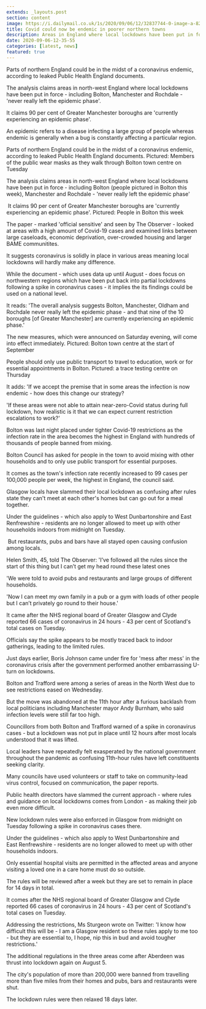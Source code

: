 ```yaml
---
extends: _layouts.post
section: content
image: https://i.dailymail.co.uk/1s/2020/09/06/12/32837744-0-image-a-82_1599390529371.jpg 
title: Covid could now be endemic in poorer northern towns 
description: Areas in England where local lockdowns have been put in force - including Bolton and Manchester - never really left the epidemic phase, leaked Public Health England documents revealed. 
date: 2020-09-06-12-35-55 
categories: [latest, news] 
featured: true 
--- 
```

Parts of northern England could be in the midst of a coronavirus endemic, according to leaked Public Health England documents.

The analysis claims areas in north-west England where local lockdowns have been put in force - including Bolton, Manchester and Rochdale - 'never really left the epidemic phase'.

It claims 90 per cent of Greater Manchester boroughs are 'currently experiencing an epidemic phase'.

An epidemic refers to a disease infecting a large group of people whereas endemic is generally when a bug is constantly affecting a particular region.

Parts of northern England could be in the midst of a coronavirus endemic, according to leaked Public Health England documents. Pictured: Members of the public wear masks as they walk through Bolton town centre on Tuesday

The analysis claims areas in north-west England where local lockdowns have been put in force - including Bolton (people pictured in Bolton this week), Manchester and Rochdale - 'never really left the epidemic phase'

 It claims 90 per cent of Greater Manchester boroughs are 'currently experiencing an epidemic phase'. Pictured: People in Bolton this week

The paper - marked 'official sensitive' and seen by The Observer - looked at areas with a high amount of Covid-19 cases and examined links between large caseloads, economic deprivation, over-crowded housing and larger BAME communitites.

It suggests coronavirus is solidly in place in various areas meaning local lockdowns will hardly make any difference.

While the document - which uses data up until August - does focus on northwestern regions which have been put back into partial lockdowns following a spike in coronavirus cases - it implies the its findings could be used on a national level.

It reads: 'The overall analysis suggests Bolton, Manchester, Oldham and Rochdale never really left the epidemic phase - and that nine of the 10 boroughs [of Greater Manchester] are currently experiencing an epidemic phase.'





The new measures, which were announced on Saturday evening, will come into effect immediately. Pictured: Bolton town centre at the start of September

People should only use public transport to travel to education, work or for essential appointments in Bolton. Pictured: a trace testing centre on Thursday

It adds: 'If we accept the premise that in some areas the infection is now endemic - how does this change our strategy? 

'If these areas were not able to attain near-zero-Covid status during full lockdown, how realistic is it that we can expect current restriction escalations to work?' 

Bolton was last night placed under tighter Covid-19 restrictions as the infection rate in the area becomes the highest in England with hundreds of thousands of people banned from mixing.

Bolton Council has asked for people in the town to avoid mixing with other households and to only use public transport for essential purposes.

It comes as the town's infection rate recently increased to 99 cases per 100,000 people per week, the highest in England, the council said.

Glasgow locals have slammed their local lockdown as confusing after rules state they can't meet at each other's homes but can go out for a meal together.

Under the guidelines - which also apply to West Dunbartonshire and East Renfrewshire - residents are no longer allowed to meet up with other households indoors from midnight on Tuesday.

 But restaurants, pubs and bars have all stayed open causing confusion among locals.

Helen Smith, 45, told The Observer: 'I’ve followed all the rules since the start of this thing but I can’t get my head round these latest ones

'We were told to avoid pubs and restaurants and large groups of different households.

'Now I can meet my own family in a pub or a gym with loads of other people but I can’t privately go round to their house.'

It came after the NHS regional board of Greater Glasgow and Clyde reported 66 cases of coronavirus in 24 hours - 43 per cent of Scotland's total cases on Tuesday.

Officials say the spike appears to be mostly traced back to indoor gatherings, leading to the limited rules.

Just days earlier, Boris Johnson came under fire for 'mess after mess' in the coronavirus crisis after the government performed another embarrassing U-turn on lockdowns.

Bolton and Trafford were among a series of areas in the North West due to see restrictions eased on Wednesday.

But the move was abandoned at the 11th hour after a furious backlash from local politicians including Manchester mayor Andy Burnham, who said infection levels were still far too high.

Councillors from both Bolton and Trafford warned of a spike in coronavirus cases - but a lockdown was not put in place until 12 hours after most locals understood that it was lifted. 

Local leaders have repeatedly felt exasperated by the national government throughout the pandemic as confusing 11th-hour rules have left constituents seeking clarity.

Many councils have used volunteers or staff to take on community-lead virus control, focused on communication, the paper reports.

Public health directors have slammed the current approach - where rules and guidance on local lockdowns comes from London - as making their job even more difficult.  

New lockdown rules were also enforced in Glasgow from midnight on Tuesday following a spike in coronavirus cases there.

Under the guidelines - which also apply to West Dunbartonshire and East Renfrewshire - residents are no longer allowed to meet up with other households indoors.

Only essential hospital visits are permitted in the affected areas and anyone visiting a loved one in a care home must do so outside.

The rules will be reviewed after a week but they are set to remain in place for 14 days in total. 

It comes after the NHS regional board of Greater Glasgow and Clyde reported 66 cases of coronavirus in 24 hours - 43 per cent of Scotland's total cases on Tuesday. 

Addressing the restrictions, Ms Sturgeon wrote on Twitter: 'I know how difficult this will be - I am a Glasgow resident so these rules apply to me too - but they are essential to, I hope, nip this in bud and avoid tougher restrictions.'

The additional regulations in the three areas come after Aberdeen was thrust into lockdown again on August 5.

The city's population of more than 200,000 were banned from travelling more than five miles from their homes and pubs, bars and restaurants were shut.

The lockdown rules were then relaxed 18 days later.

